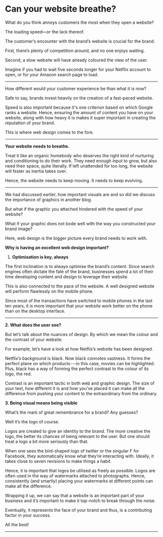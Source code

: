 # Can your website breathe?

What do you think annoys customers the most when they open a website?

The loading speed—or the lack thereof.   


The customer’s encounter with the brand’s website is crucial for the brand.   


First, there’s plenty of competition around, and no one enjoys waiting.  


Second, a slow website will have already coloured the view of the user.   


Imagine if you had to wait five seconds longer for your Netflix account to open, or for your Amazon search page to load.   
****

How different would your customer experience be than what it is now?  


Safe to say, brands invest heavily on the creation of a fast-paced website.   


Speed is also important because it's one criterion based on which Google ranks a website. Hence, ensuring the amount of content you have on your website, along with how heavy it is makes it super important in creating the reputation of your brand.   


This is where web design comes to the fore.   
****

**Your website needs to breathe.**  


Treat it like an organic homebody who deserves the right kind of nurturing and conditioning to do their work. They need enough input to grow, but also need their space, quite literally. If left unattended for too long, the website will fester as inertia takes over.  


Hence, the website needs to keep moving. It needs to keep evolving.   
****

We had discussed earlier, how important visuals are and so did we discuss the importance of graphics in another blog.   


But what if the graphic you attached hindered with the speed of your website?  


What if your graphic does not bode well with the way you constructed your brand image?  


Here, web design is the bigger picture every brand needs to work with.   


**Why is having an excellent web design important?**  


1. **Optimisation is key, always**

The first inclination is to always optimise the brand’s content. Since search engines often dictate the fate of the brand, businesses spend a lot of their time developing content and design to leverage their website.   


This is also connected to the pace of the website. A well designed website will perform flawlessly on the mobile phone.   


Since most of the transactions have switched to mobile phones in the last ten years, it is more important that your website work better on the phone than on the desktop interface.   
****

   **2.  What does the user see?**  


But let’s talk about the nuances of design. By which we mean the colour and the contrast of your website.  


For example, let’s have a look at how Netflix’s website has been designed.   


Netflix’s background is black. Now black connotes vastness. It forms the perfect plane on which products---in this case, movies can be highlighted. Plus, black has a way of forming the perfect contrast to the colour of its logo, the red.   


Contrast is an important tactic in both web and graphic design. The size of your text, how different it is and how you’ve placed it can make all the difference from pushing your content to the extraordinary from the ordinary.   


**3. Being visual means being visible**  


What’s the mark of great remembrance for a brand? Any guesses?   


Well it’s the logo of course.   


Logos are created to give an identity to the brand. The more creative the logo, the better its chances of being relevant to the user. But one should treat a logo a bit more seriously than that.   


When one sees the bird-shaped logo of twitter or the singular F for Facebook, they automatically know what they’re interacting with. Ideally, it takes close to seven revisions to make things a habit.   


Hence, it is important that logos be utilised as freely as possible. Logos are often used in the way of watermarks attached to photographs. Hence, consistently \(and smartly\) placing your watermarks at different points can make all the difference. 

Wrapping it up, we can say that a website is an important part of your business and it’s important to make it top-notch to break through the noise.  


Eventually, it represents the face of your brand and thus, is a contributing factor in your success.  


All the best!  
  
****

